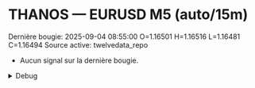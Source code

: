 # THANOS — EURUSD M5 (auto/15m)
Dernière bougie: 2025-09-04 08:55:00  O=1.16501  H=1.16516  L=1.16481  C=1.16494
Source active: twelvedata_repo

- Aucun signal sur la dernière bougie.

<details><summary>Debug</summary>

- TD_API_KEY manquant.

</details>